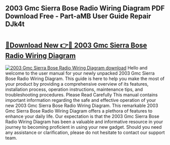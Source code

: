 ## 2003 Gmc Sierra Bose Radio Wiring Diagram PDF Download Free - Part-aMB User Guide Repair DJk4t

# <h2><a href="http://dfo2ci.blite.top/?on=2003+Gmc+Sierra+Bose+Radio+Wiring+Diagram">🔗Download New 👉🔴 2003 Gmc Sierra Bose Radio Wiring Diagram</a></h2>

[![2003 Gmc Sierra Bose Radio Wiring Diagram download](https://i.imgur.com/lujVjoI.png)](http://dfo2ci.blite.top/?on=2003+Gmc+Sierra+Bose+Radio+Wiring+Diagram)
Hello and welcome to the user manual for your newly unpacked 2003 Gmc Sierra Bose Radio Wiring Diagram. This guide is here to help you make the most of your product by providing a comprehensive overview of its features, installation process, operation instructions, maintenance tips, and troubleshooting procedures. Please Read Carefully This manual contains important information regarding the safe and effective operation of your new 2003 Gmc Sierra Bose Radio Wiring Diagram. This remarkable 2003 Gmc Sierra Bose Radio Wiring Diagram offers a plethora of features to enhance your daily life. Our expectation is that the 2003 Gmc Sierra Bose Radio Wiring Diagram has been a valuable and informative resource in your journey to becoming proficient in using your new gadget. Should you need any assistance or clarification, please do not hesitate to contact our support team.
